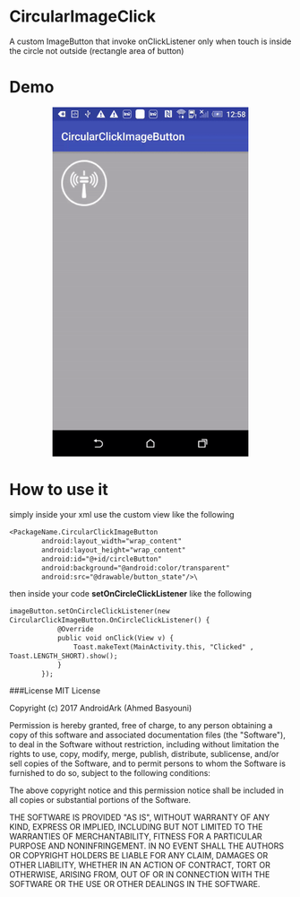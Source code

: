 # CircularImageClick
A custom ImageButton that invoke onClickListener only when touch is inside the circle not outside (rectangle area of button)

# Demo

<p align="center">
  <img src="https://github.com/AndroidArk/CircularImageClick/blob/master/demo.gif?raw=true" width="350"/>
</p>

<h1> How to use it</h1>

simply inside your xml use the custom view like the following

```
<PackageName.CircularClickImageButton
        android:layout_width="wrap_content"
        android:layout_height="wrap_content"
        android:id="@+id/circleButton"
        android:background="@android:color/transparent"
        android:src="@drawable/button_state"/>\
```

then inside your code <b>setOnCircleClickListener</b> like the following

```
imageButton.setOnCircleClickListener(new CircularClickImageButton.OnCircleClickListener() {
            @Override
            public void onClick(View v) {
                Toast.makeText(MainActivity.this, "Clicked" , Toast.LENGTH_SHORT).show();
            }
        });
```

###License
MIT License

Copyright (c) 2017 AndroidArk (Ahmed Basyouni)

Permission is hereby granted, free of charge, to any person obtaining a copy
of this software and associated documentation files (the "Software"), to deal
in the Software without restriction, including without limitation the rights
to use, copy, modify, merge, publish, distribute, sublicense, and/or sell
copies of the Software, and to permit persons to whom the Software is
furnished to do so, subject to the following conditions:

The above copyright notice and this permission notice shall be included in all
copies or substantial portions of the Software.

THE SOFTWARE IS PROVIDED "AS IS", WITHOUT WARRANTY OF ANY KIND, EXPRESS OR
IMPLIED, INCLUDING BUT NOT LIMITED TO THE WARRANTIES OF MERCHANTABILITY,
FITNESS FOR A PARTICULAR PURPOSE AND NONINFRINGEMENT. IN NO EVENT SHALL THE
AUTHORS OR COPYRIGHT HOLDERS BE LIABLE FOR ANY CLAIM, DAMAGES OR OTHER
LIABILITY, WHETHER IN AN ACTION OF CONTRACT, TORT OR OTHERWISE, ARISING FROM,
OUT OF OR IN CONNECTION WITH THE SOFTWARE OR THE USE OR OTHER DEALINGS IN THE
SOFTWARE.
